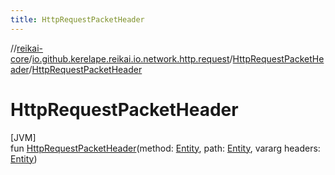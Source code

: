 ```yaml
---
title: HttpRequestPacketHeader
---
```

//[reikai-core](../../../index.html)/[io.github.kerelape.reikai.io.network.http.request](../index.html)/[HttpRequestPacketHeader](index.html)/[HttpRequestPacketHeader](-http-request-packet-header.html)



# HttpRequestPacketHeader



[JVM]\
fun [HttpRequestPacketHeader](-http-request-packet-header.html)(method: [Entity](../../io.github.kerelape.reikai.core/-entity/index.html), path: [Entity](../../io.github.kerelape.reikai.core/-entity/index.html), vararg headers: [Entity](../../io.github.kerelape.reikai.core/-entity/index.html))




